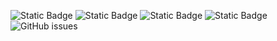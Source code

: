 ![Static Badge](https://img.shields.io/badge/blacklists-61-000000) ![Static Badge](https://img.shields.io/badge/blacklisted-2981229-cc0000) ![Static Badge](https://img.shields.io/badge/whitelisted-2254-00CC00) ![Static Badge](https://img.shields.io/badge/streaming_blacklist-28107-000000) ![GitHub issues](https://img.shields.io/github/issues/fabriziosalmi/blacklists)
